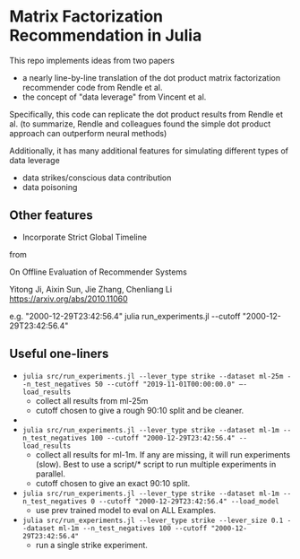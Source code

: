 # Matrix Factorization Recommendation in Julia

This repo implements ideas from two papers
* a nearly line-by-line translation of the dot product matrix factorization recommender code from Rendle et al.
* the concept of "data leverage" from Vincent et al.

Specifically, this code can replicate the dot product results from Rendle et al. (to summarize, Rendle and colleagues found the simple dot product approach can outperform neural methods)

Additionally, it has many additional features for simulating different types of data leverage
* data strikes/conscious data contribution
* data poisoning

## Other features
* Incorporate Strict Global Timeline

from 

On Offline Evaluation of Recommender Systems

Yitong Ji, Aixin Sun, Jie Zhang, Chenliang Li https://arxiv.org/abs/2010.11060

e.g. "2000-12-29T23:42:56.4"
julia run_experiments.jl --cutoff "2000-12-29T23:42:56.4"


## Useful one-liners
* `julia src/run_experiments.jl --lever_type strike --dataset ml-25m --n_test_negatives 50 --cutoff "2019-11-01T00:00:00.0" —-load_results`
    - collect all results from ml-25m
    - cutoff chosen to give a rough 90:10 split and be cleaner.
* 
* `julia src/run_experiments.jl --lever_type strike --dataset ml-1m --n_test_negatives 100 --cutoff "2000-12-29T23:42:56.4" --load_results` 
    - collect all results for ml-1m. If any are missing, it will run experiments (slow). Best to use a script/* script to run multiple experiments in parallel.
    - cutoff chosen to give an exact 90:10 split.
* `julia src/run_experiments.jl --lever_type strike --dataset ml-1m --n_test_negatives 0 --cutoff "2000-12-29T23:42:56.4" --load_model` 
    - use prev trained model to eval on ALL Examples.
* `julia src/run_experiments.jl --lever_type strike --lever_size 0.1 --dataset ml-1m --n_test_negatives 100 --cutoff "2000-12-29T23:42:56.4"` 
    - run a single strike experiment.